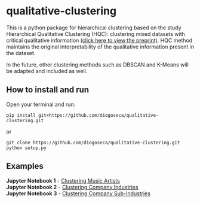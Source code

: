 # qualitative-clustering

This is a python package for hierarchical clustering based on the study Hierarchical Qualitative Clustering (HQC): clustering mixed datasets with critical qualitative information [(click here to view the preprint)](https://arxiv.org/abs/2006.16701). HQC method maintains the original interpretability of the qualitative information present in the dataset.

In the future, other clustering methods such as DBSCAN and K-Means will be adapted and included as well.

## How to install and run

Open your terminal and run:

    pip install git+https://github.com/diogoseca/qualitative-clustering.git

or 

    git clone https://github.com/diogoseca/qualitative-clustering.git
    python setup.py

## Examples

**Jupyter Notebook 1** - [Clustering Music Artists](https://github.com/diogoseca/qualitative-clustering/blob/master/notebooks/1.%20Clustering%20Music%20Artists.ipynb)  
**Jupyter Notebook 2** - [Clustering Company Industries](https://github.com/diogoseca/qualitative-clustering/blob/master/notebooks/2.%20Clustering%20Company%20Industries.ipynb)  
**Jupyter Notebook 3** - [Clustering Company Sub-Industries](https://github.com/diogoseca/qualitative-clustering/blob/master/notebooks/3.%20Clustering%20Company%20Sub-Industries.ipynb)  
